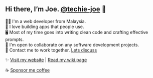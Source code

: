 ## Hi there, I’m Joe. [@techie-joe](//github.com/techie-joe) 👋

🧑‍💻 I'm a web developer from Malaysia.  
💞️ I love building apps that people use.  
🖥️ Most of my time goes into writing clean code and crafting effective prompts.  
🌱 I'm open to collaborate on any software development projects.  
💬 Contact me to work together. [Lets discuss](//github.com/techie-joe/techie-joe/discussions)  

✨ [Visit my website](//techie-joe.github.io) | [Read my wiki page](//github.com/techie-joe/techie-joe/wiki)  

☕️ [Sponsor me coffee](//github.com/sponsors/techie-joe)  

<!---
techie-joe/techie-joe is a ✨ special ✨ repository because its `README.md` (this file) appears on your GitHub profile.
You can click the Preview link to take a look at your changes.
--->
